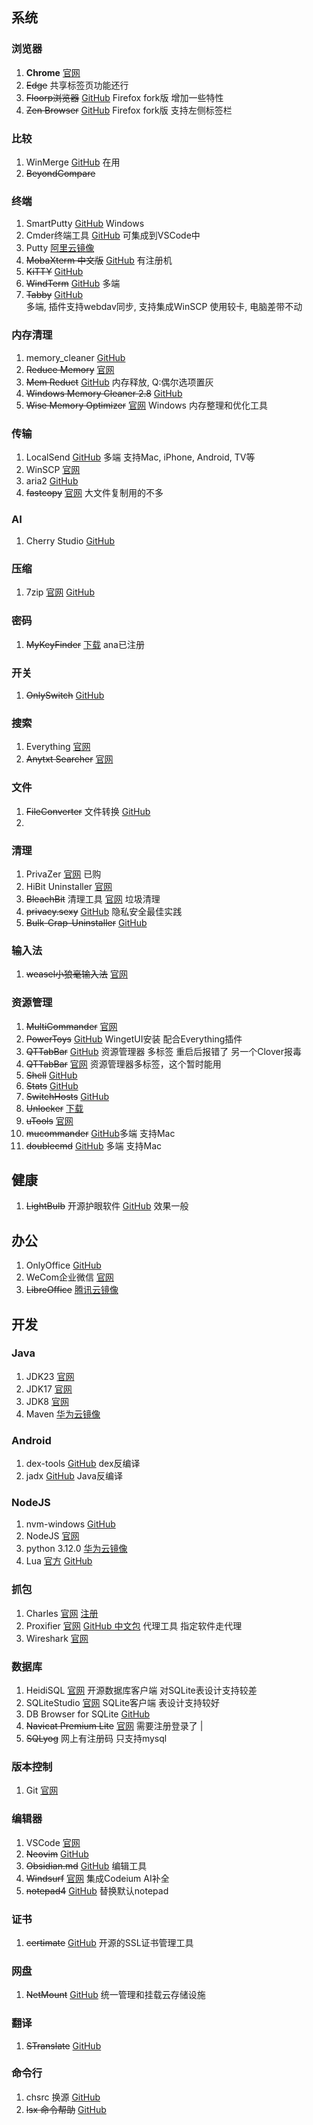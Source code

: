 ## 系统

### 浏览器

1. **Chrome** [官网](https://www.google.cn/chrome/?standalone=1&platform=win64&extra=stablechannel)
2. ~~Edge~~  共享标签页功能还行
3. ~~Floorp浏览器~~ [GitHub](https://github.com/Floorp-Projects/Floorp/releases) Firefox fork版 增加一些特性 
4. ~~Zen Browser~~  [GitHub](https://github.com/zen-browser/desktop) Firefox fork版 支持左侧标签栏 

### 比较
1. WinMerge [GitHub](https://github.com/WinMerge/winmerge/releases)  在用
2. ~~BeyondCompare~~

### 终端
1. SmartPutty [GitHub](https://github.com/anaer/SmartPutty) Windows
3. Cmder终端工具 [GitHub](https://github.com/cmderdev/cmder/releases) 可集成到VSCode中
5. Putty [阿里云镜像](https://mirrors.aliyun.com/putty/latest.html)
2. ~~MobaXterm 中文版~~ [GitHub](https://github.com/RipplePiam/MobaXterm-Chinese-Simplified/releases) 有注册机
4. ~~KiTTY~~ [GitHub](https://github.com/cyd01/KiTTY/releases)       
6. ~~WindTerm~~ [GitHub](https://github.com/kingToolbox/WindTerm/releases/) 多端  
7. ~~Tabby~~ [GitHub](https://github.com/Eugeny/tabby/releases)  
  多端, 插件支持webdav同步, 支持集成WinSCP
  使用较卡, 电脑差带不动

### 内存清理
1. memory_cleaner [GitHub](https://github.com/H3d9/memory_cleaner/releases/)
2. ~~Reduce Memory~~ [官网](https://www.sordum.org/9197/reduce-memory-v1-7/) 
3. ~~Mem Reduct~~ [GitHub](https://github.com/henrypp/memreduct) 内存释放, Q:偶尔选项置灰
4. ~~Windows Memory Cleaner 2.8~~ [GitHub](https://github.com/IgorMundstein/WinMemoryCleaner/) 
5. ~~Wise Memory Optimizer~~ [官网](https://www.wisecleaner.com.cn/wise-memory-optimizer.html) Windows 内存整理和优化工具

### 传输
1. LocalSend [GitHub](https://github.com/localsend/localsend/releases/tag/v1.17.0) 多端 支持Mac, iPhone, Android, TV等
2. WinSCP [官网](https://winscp.net/eng/download.php)
3. aria2 [GitHub](https://github.com/aria2/aria2/releases/)
4. ~~fastcopy~~ [官网](https://fastcopy.jp/)   大文件复制用的不多
### AI
1. Cherry Studio [GitHub](https://github.com/CherryHQ/cherry-studio/releases)

### 压缩
1. 7zip [官网](https://www.7-zip.org/)  [GitHub](https://github.com/ip7z/7zip/releases)

### 密码
1. ~~MyKeyFinder~~ [下载](https://www.computerbild.de/download/MyKeyFinder-Plus-Kostenlose-Vollversion-31122673.html) ana已注册

### 开关
1. ~~OnlySwitch~~ [GitHub](https://github.com/jacklandrin/OnlySwitch)

### 搜索
1. Everything [官网](https://www.voidtools.com/zh-cn/) 
2. ~~Anytxt Searcher~~ [官网](https://anytxt.net/download/) 

### 文件
1. ~~FileConverter~~ 文件转换 [GitHub](https://github.com/Tichau/FileConverter/releases) 
2. 
### 清理
1. PrivaZer [官网](https://www.PrivaZer.com/download-pro.php) 已购 
2. HiBit Uninstaller [官网](https://www.hibitsoft.ir/Uninstaller.html) 
3. ~~BleachBit~~ 清理工具 [官网](https://www.bleachbit.org/)  垃圾清理
4. ~~privacy.sexy~~ [GitHub](https://github.com/undergroundwires/privacy.sexy) 隐私安全最佳实践 
5. ~~Bulk-Crap-Uninstaller~~ [GitHub](https://github.com/Klocman/Bulk-Crap-Uninstaller/releases) 

### 输入法
1. ~~weasel小狼毫输入法~~ [官网](https://rime.im/)

### 资源管理
1. ~~MultiCommander~~  [官网](http://multicommander.com/downloads)              
2. ~~PowerToys~~   [GitHub](https://github.com/microsoft/PowerToys/releases) WingetUI安装 配合Everything插件         
3. ~~QTTabBar~~     [GitHub](https://github.com/indiff/qttabbar/releases)  资源管理器 多标签 重启后报错了 另一个Clover报毒 
4. ~~QTTabBar~~  [官网](http://qttabbar.wikidot.com/)         资源管理器多标签，这个暂时能用          
5. ~~Shell~~   [GitHub](https://github.com/moudey/Shell)            
6. ~~Stats~~   [GitHub](https://github.com/exelban/stats)  
7. ~~SwitchHosts~~ [GitHub](https://github.com/oldj/SwitchHosts/releases)       
8. ~~Unlocker~~   [下载](https://www.52pojie.cn/thread-1317159-1-1.html)           
9. ~~uTools~~      [官网](https://www.u.tools/)                                  
10. ~~mucommander~~ [GitHub](https://github.com/mucommander/mucommander/releases/)多端 支持Mac
11. ~~doublecmd~~  [GitHub](https://github.com/doublecmd/doublecmd/releases/) 多端 支持Mac

## 健康
1. ~~LightBulb~~ 开源护眼软件 [GitHub](https://github.com/Tyrrrz/LightBulb/releases/) 效果一般

## 办公
1. OnlyOffice [GitHub](https://github.com/ONLYOFFICE/DesktopEditors/releases)
2. WeCom企业微信 [官网](https://work.weixin.qq.com/)  
3. ~~LibreOffice~~ [腾讯云镜像](https://mirrors.cloud.tencent.com/libreoffice/libreoffice/stable/)


## 开发

### Java
1. JDK23 [官网](https://www.oracle.com/java/technologies/downloads/#jdk23-windows) 
2. JDK17 [官网](https://www.oracle.com/java/technologies/javase/jdk17-archive-downloads.html) 
3. JDK8 [官网](https://www.oracle.com/java/technologies/downloads/#java8-windows)           
4. Maven [华为云镜像](https://mirrors.huaweicloud.com/apache/maven/maven-3/3.9.8/binaries/)     
                                              
### Android
1. dex-tools [GitHub](https://github.com/pxb1988/dex2jar/releases)   dex反编译   
2. jadx   [GitHub](https://github.com/skylot/jadx/releases)     Java反编译   

### NodeJS
1. nvm-windows [GitHub](https://github.com/coreybutler/nvm-windows/releases)
2. NodeJS  [官网](http://www.nodejs.com.cn/)          
3. python 3.12.0 [华为云镜像](https://mirrors.huaweicloud.com/python/3.12.0/)
4. Lua [官方](https://luabinaries.sourceforge.net/download.html) [GitHub](https://github.com/rjpcomputing/luaforwindows/releases)
### 抓包
1. Charles [官网](https://www.charlesproxy.com/latest-release/download.do)  [注册](https://inused.github.io/pages/file/tool/CharlesKeygen.html)
2. Proxifier [官网](http://www.proxifier.com/) [GitHub 中文包](https://github.com/1564307973/Proxifier-CN) 代理工具 指定软件走代理
3. Wireshark [官网](https://www.wireshark.org)

### 数据库
1. HeidiSQL [官网](https://www.heidisql.com/)  开源数据库客户端 对SQLite表设计支持较差
2. SQLiteStudio [官网](https://sqlitestudio.pl/) SQLite客户端 表设计支持较好
3. DB Browser for SQLite [GitHub](https://github.com/sqlitebrowser/sqlitebrowser/releases)
4. ~~Navicat Premium Lite~~ [官网](https://www.navicat.com.cn/download/navicat-premium-lite) 需要注册登录了                       |
5. ~~SQLyog~~  网上有注册码 只支持mysql

### 版本控制
1. Git [官网](https://git-scm.com/downloads/win)

### 编辑器
1. VSCode    [官网](https://code.visualstudio.com/)           
1. ~~Neovim~~  [GitHub](https://github.com/neovim/neovim/releases)           
2. ~~Obsidian.md~~   [GitHub](https://github.com/obsidianmd/obsidian-releases/releases/) 编辑工具 
4. ~~Windsurf~~ [官网](https://codeium.com/windsurf)     集成Codeium AI补全 
5. ~~notepad4~~   [GitHub](https://github.com/zufuliu/notepad4)   替换默认notepad    

### 证书
1. ~~certimate~~ [GitHub](https://github.com/usual2970/certimate)  开源的SSL证书管理工具 

### 网盘
1. ~~NetMount~~ [GitHub](https://github.com/VirtualHotBar/NetMount) 统一管理和挂载云存储设施

### 翻译
1. ~~STranslate~~ [GitHub](https://github.com/ZGGSONG/STranslate/releases)

### 命令行
1. chsrc 换源 [GitHub](https://github.com/RubyMetric/chsrc/releases/)
1. ~~lsx 命令帮助~~ [GitHub](https://github.com/CJSen/lsx)
